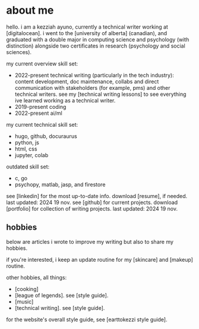 # about me

hello. i am a kezziah ayuno, currently a technical writer working at [digitalocean]. i went to the [university of alberta] (canadian), and graduated with a double major in computing science and psychology (with distinction) alongside two certificates in research (psychology and social sciences).

my current overview skill set: 
- 2022-present technical writing (particularly in the tech industry): content development, doc maintenance, collabs and direct communication with stakeholders (for example, pms) and other technical writers. see my [technical writing lessons] to see everything ive learned working as a technical writer.
- 2019-present coding
- 2022-present ai/ml

my current technical skill set:
- hugo, github, docuraurus 
- python, js
- html, css
- jupyter, colab 

outdated skill set:
- c, go
- psychopy, matlab, jasp, and firestore

see [linkedin] for the most up-to-date info. 
download [resume], if needed. last updated: 2024 19 nov.
see [github] for current projects.
download [portfolio] for collection of writing projects. last updated: 2024 19 nov.

## hobbies

below are articles i wrote to improve my writing but also to share my hobbies.

if you're interested, i keep an update routine for my [skincare] and [makeup] routine. 

other hobbies, all things:
- [cooking]
- [league of legends]. see [style guide].
- [music]
- [technical writing]. see [style guide].

for the website's overall style guide, see [earttokezzi style guide].
